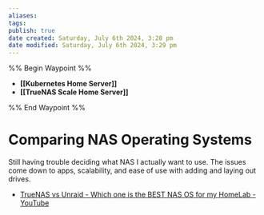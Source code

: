 ```yaml
---
aliases: 
tags: 
publish: true
date created: Saturday, July 6th 2024, 3:28 pm
date modified: Saturday, July 6th 2024, 3:29 pm
---
```


%% Begin Waypoint %%
- **[[Kubernetes Home Server]]**
- **[[TrueNAS Scale Home Server]]**

%% End Waypoint %%

# Comparing NAS Operating Systems
Still having trouble deciding what NAS I actually want to use.  The issues come down to apps, scalability, and ease of use with adding and laying out drives.

- [TrueNAS vs Unraid - Which one is the BEST NAS OS for my HomeLab - YouTube](https://www.youtube.com/watch?v=4p-INidMqxY&t=783s)